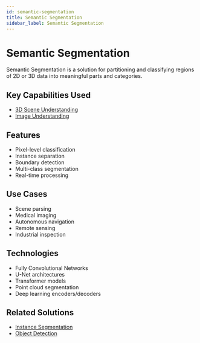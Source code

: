 ```yaml
---
id: semantic-segmentation
title: Semantic Segmentation
sidebar_label: Semantic Segmentation
---
```


# Semantic Segmentation

Semantic Segmentation is a solution for partitioning and classifying regions of 2D or 3D data into meaningful parts and categories.

## Key Capabilities Used

- [3D Scene Understanding](../capabilities/3d-scene-understanding)
- [Image Understanding](../capabilities/image-understanding)

## Features

- Pixel-level classification
- Instance separation
- Boundary detection
- Multi-class segmentation
- Real-time processing

## Use Cases

- Scene parsing
- Medical imaging
- Autonomous navigation
- Remote sensing
- Industrial inspection

## Technologies

- Fully Convolutional Networks
- U-Net architectures
- Transformer models
- Point cloud segmentation
- Deep learning encoders/decoders

## Related Solutions

- [Instance Segmentation](./instance-segmentation)
- [Object Detection](./object-detection)
